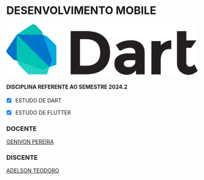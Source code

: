# DESENVOLVIMENTO MOBILE

![](assets/dartlogo.png)

#### DISCIPLINA REFERENTE AO SEMESTRE 2024.2

- [x] ESTUDO DE DART
- [x] ESTUDO DE FLUTTER



### DOCENTE

[GENIVON PEREIRA](https://github.com/genivonpereira)

### DISCENTE 
[ADELSON TEODORO](https://github.com/imrooteodoro)




